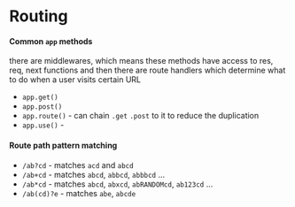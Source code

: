# Routing

#### Common `app` methods

there are middlewares, which means these methods have access to res, req, next functions and then there are route handlers which determine what to do when a user visits certain URL

- `app.get()`
- `app.post()`
- `app.route()` - can chain `.get` `.post` to it to reduce the duplication
- `app.use()` -
 

#### Route path pattern matching

- `/ab?cd` - matches `acd` and `abcd`
- `/ab+cd` - matches `abcd`, `abbcd`, `abbbcd` ...
- `/ab*cd` - matches `abcd`, `abxcd`, `abRANDOMcd`, `ab123cd`  ...
- `/ab(cd)?e` - matches `abe`, `abcde`
